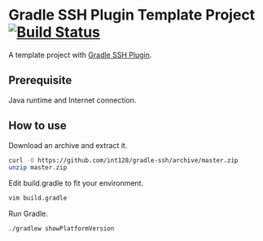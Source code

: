 Gradle SSH Plugin Template Project [![Build Status](https://travis-ci.org/int128/gradle-ssh.png?branch=master)](https://travis-ci.org/int128/gradle-ssh)
==================================

A template project with [Gradle SSH Plugin](https://github.com/int128/gradle-ssh-plugin).


Prerequisite
------------

Java runtime and Internet connection.


How to use
----------

Download an archive and extract it.
```bash
curl -O https://github.com/int128/gradle-ssh/archive/master.zip
unzip master.zip
```

Edit build.gradle to fit your environment.
```bash
vim build.gradle
```

Run Gradle.
```bash
./gradlew showPlatformVersion
```
